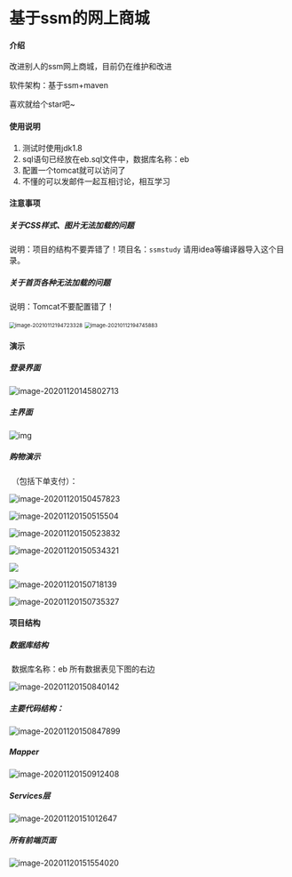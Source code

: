 # 基于ssm的网上商城

#### 介绍

改进别人的ssm网上商城，目前仍在维护和改进

软件架构：基于ssm+maven

喜欢就给个star吧~

#### 使用说明

1.  测试时使用jdk1.8
2.  sql语句已经放在eb.sql文件中，数据库名称：eb
3.  配置一个tomcat就可以访问了
4.  不懂的可以发邮件一起互相讨论，相互学习

#### 注意事项

##### **关于CSS样式、图片无法加载的问题**

说明：项目的结构不要弄错了！项目名：`ssmstudy` 请用idea等编译器导入这个目录。

##### **关于首页各种无法加载的问题**

说明：Tomcat不要配置错了！

<img src="https://closes.oss-cn-shenzhen.aliyuncs.com/img/image-20210112194723328.png" alt="image-20210112194723328" style="zoom: 67%;" />

<img src="https://closes.oss-cn-shenzhen.aliyuncs.com/img/image-20210112194745883.png" alt="image-20210112194745883" style="zoom:67%;" />

#### 演示

#####       登录界面

![image-20201120145802713](https://closes.oss-cn-shenzhen.aliyuncs.com/img/image-20201120145802713.png)

#####        主界面

![img](https://closes.oss-cn-shenzhen.aliyuncs.com/img/clip_image002.jpg)

#####        购物演示

​             （包括下单支付）：

![image-20201120150457823](https://closes.oss-cn-shenzhen.aliyuncs.com/img/image-20201120150457823.png)

![image-20201120150515504](https://closes.oss-cn-shenzhen.aliyuncs.com/img/image-20201120150515504.png)

![image-20201120150523832](https://closes.oss-cn-shenzhen.aliyuncs.com/img/image-20201120150523832.png)

![image-20201120150534321](https://closes.oss-cn-shenzhen.aliyuncs.com/img/image-20201120150534321.png)

![](https://closes.oss-cn-shenzhen.aliyuncs.com/img/image-20201120150541319.png)

![image-20201120150718139](https://closes.oss-cn-shenzhen.aliyuncs.com/img/image-20201120150718139.png)

![image-20201120150735327](https://closes.oss-cn-shenzhen.aliyuncs.com/img/image-20201120150735327.png)

#### 项目结构

#####         数据库结构

​                       数据库名称：eb      所有数据表见下图的右边

![image-20201120150840142](https://closes.oss-cn-shenzhen.aliyuncs.com/img/image-20201120150840142.png)

#####           主要代码结构：



![image-20201120150847899](https://closes.oss-cn-shenzhen.aliyuncs.com/img/image-20201120150847899.png)

#####        Mapper

![image-20201120150912408](https://closes.oss-cn-shenzhen.aliyuncs.com/img/image-20201120150912408.png)

#####        Services层

![image-20201120151012647](https://closes.oss-cn-shenzhen.aliyuncs.com/img/image-20201120151012647.png)

#####       所有前端页面

![image-20201120151554020](https://closes.oss-cn-shenzhen.aliyuncs.com/img/image-20201120151554020.png)
